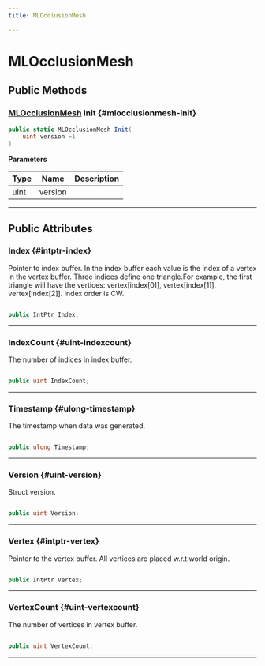 ```yaml
---
title: MLOcclusionMesh

---
```


# MLOcclusionMesh










## Public Methods

### [MLOcclusionMesh](/versioned_docs/version-31-Aug-2023/unity-api/api/UnityEngine.XR.MagicLeap/MLOcclusion/NativeBindings/UnityEngine.XR.MagicLeap.MLOcclusion.NativeBindings.MLOcclusionMesh.md) Init {#mlocclusionmesh-init}

```csharp
public static MLOcclusionMesh Init(
    uint version =1
)
```


**Parameters**

| Type | Name  | Description  | 
|--|--|--|
| uint |version||






-----------

## Public Attributes

### Index {#intptr-index}

Pointer to index buffer. In the index buffer each value is the index of a vertex in the vertex buffer. Three indices define one triangle.For example, the first triangle will have the vertices: vertex[index[0]], vertex[index[1]], vertex[index[2]]. Index order is CW. 

```csharp

public IntPtr Index;

```






-----------

### IndexCount {#uint-indexcount}

The number of indices in index buffer. 

```csharp

public uint IndexCount;

```






-----------

### Timestamp {#ulong-timestamp}

The timestamp when data was generated. 

```csharp

public ulong Timestamp;

```






-----------

### Version {#uint-version}

Struct version. 

```csharp

public uint Version;

```






-----------

### Vertex {#intptr-vertex}

Pointer to the vertex buffer. All vertices are placed w.r.t.world origin. 

```csharp

public IntPtr Vertex;

```






-----------

### VertexCount {#uint-vertexcount}

The number of vertices in vertex buffer. 

```csharp

public uint VertexCount;

```






-----------


